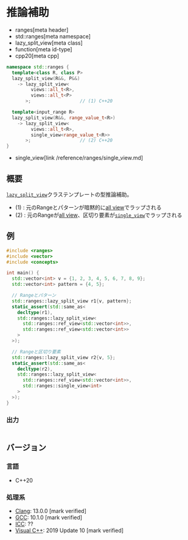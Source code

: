 # 推論補助
* ranges[meta header]
* std::ranges[meta namespace]
* lazy_split_view[meta class]
* function[meta id-type]
* cpp20[meta cpp]

```cpp
namespace std::ranges {
  template<class R, class P>
  lazy_split_view(R&&, P&&)
    -> lazy_split_view<
         views::all_t<R>,
         views::all_t<P>
       >;                  // (1) C++20

  template<input_range R>
  lazy_split_view(R&&, range_value_t<R>)
    -> lazy_split_view<
         views::all_t<R>,
         single_view<range_value_t<R>>
       >;                  // (2) C++20
}
```
* single_view[link /reference/ranges/single_view.md]

## 概要

[`lazy_split_view`](../lazy_split_view.md)クラステンプレートの型推論補助。

- (1) : 元のRangeとパターンが暗黙的に[all view](../all.md)でラップされる
- (2) : 元のRangeが[all view](../all.md)、区切り要素が[`single_view`](../single_view.md)でラップされる


## 例
```cpp example
#include <ranges>
#include <vector>
#include <concepts>

int main() {
  std::vector<int> v = {1, 2, 3, 4, 5, 6, 7, 8, 9};
  std::vector<int> pattern = {4, 5};

  // Rangeとパターン
  std::ranges::lazy_split_view r1{v, pattern};
  static_assert(std::same_as<
    decltype(r1),
    std::ranges::lazy_split_view<
      std::ranges::ref_view<std::vector<int>>,
      std::ranges::ref_view<std::vector<int>>
    >
  >);

  // Rangeと区切り要素
  std::ranges::lazy_split_view r2{v, 5};
  static_assert(std::same_as<
    decltype(r2),
    std::ranges::lazy_split_view<
      std::ranges::ref_view<std::vector<int>>,
      std::ranges::single_view<int>
    >
  >);
}
```

### 出力
```
```

## バージョン
### 言語
- C++20

### 処理系
- [Clang](/implementation.md#clang): 13.0.0 [mark verified]
- [GCC](/implementation.md#gcc): 10.1.0 [mark verified]
- [ICC](/implementation.md#icc): ??
- [Visual C++](/implementation.md#visual_cpp): 2019 Update 10 [mark verified]